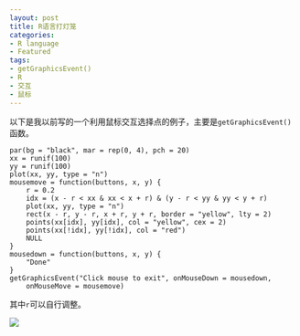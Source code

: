 ```yaml
---
layout: post
title: R语言打灯笼
categories:
- R language
- Featured
tags:
- getGraphicsEvent()
- R
- 交互
- 鼠标
---
```


以下是我以前写的一个利用鼠标交互选择点的例子，主要是`getGraphicsEvent()`函数。
    
    par(bg = "black", mar = rep(0, 4), pch = 20)
    xx = runif(100)
    yy = runif(100)
    plot(xx, yy, type = "n")
    mousemove = function(buttons, x, y) {
        r = 0.2
        idx = (x - r < xx & xx < x + r) & (y - r < yy & yy < y + r)
        plot(xx, yy, type = "n")
        rect(x - r, y - r, x + r, y + r, border = "yellow", lty = 2)
        points(xx[idx], yy[idx], col = "yellow", cex = 2)
        points(xx[!idx], yy[!idx], col = "red")
        NULL
    }
    mousedown = function(buttons, x, y) {
        "Done"
    }
    getGraphicsEvent("Click mouse to exit", onMouseDown = mousedown,
        onMouseMove = mousemove)

其中`r`可以自行调整。

![](http://i.imgur.com/jUMGKFx.png)
